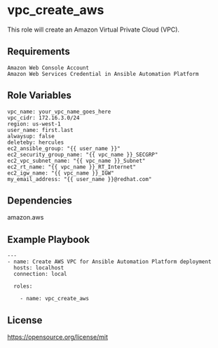 vpc_create_aws
=========

This role will create an Amazon Virtual Private Cloud (VPC).

Requirements
------------
```
Amazon Web Console Account
Amazon Web Services Credential in Ansible Automation Platform
```
Role Variables
--------------
```
vpc_name: your_vpc_name_goes_here
vpc_cidr: 172.16.3.0/24
region: us-west-1
user_name: first.last
alwaysup: false
deleteby: hercules
ec2_ansible_group: "{{ user_name }}"
ec2_security_group_name: "{{ vpc_name }}_SECGRP"
ec2_vpc_subnet_name: "{{ vpc_name }}_Subnet"
ec2_rt_name: "{{ vpc_name }}_RT_Internet"
ec2_igw_name: "{{ vpc_name }}_IGW"
my_email_address: "{{ user_name }}@redhat.com"
```
Dependencies
------------

amazon.aws

Example Playbook
----------------
```
---
- name: Create AWS VPC for Ansible Automation Platform deployment
  hosts: localhost
  connection: local

  roles:

    - name: vpc_create_aws
```
License
-------

https://opensource.org/license/mit
